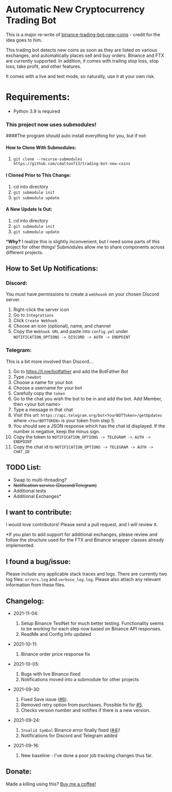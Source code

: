 # Automatic New Cryptocurrency Trading Bot
This is a major re-write of [binance-trading-bot-new-coins](https://github.com/CyberPunkMetalHead/binance-trading-bot-new-coins "binance-trading-bot-new-coins") - credit for the idea goes to him.

This trading bot detects new coins as soon as they are listed on various exchanges, and automatically places sell and buy orders.  Binance and FTX are currently supported. In addition, it comes with trailing stop loss, stop loss, take profit, and other features.

It comes with a live and test mode, so naturally, use it at your own risk.

# Requirements:
- Python 3.9 is required

### This project now uses submodules!
####The program _should_ auto install everything for you, but if not:
#### How to Clone With Submodules:
1. `git clone --recurse-submodules https://github.com/cdalton713/trading-bot-new-coins`

#### I Cloned Prior to This Change:
1. cd into directory
2. `git submodule init`
3. `git submodule update`

#### A New Update Is Out:
1. cd into directory
2. `git submodule init`
3. `git submodule update`

***Why?** I realize this is slightly inconvenient, but I need some parts of this project for other things!  Submodules allow me to share components across different projects.

## How to Set Up Notifications:
### Discord:
You must have permissions to create a `webhoook` on your chosen Discord server. 

1. Right-click the server icon
2. Go to `Integrations`
3. Click `Create Webhook`
4. Choose an icon (optional), name, and channel
5. Copy the `Webhook URL` and paste into `config.yml` under `NOTIFICATION_OPTIONS -> DISCORD -> AUTH -> ENDPOINT`

### Telegram:
This is a bit more involved than Discord...
1. Go to https://t.me/botfather and add the BotFather Bot
2. Type `/newbot`
3. Choose a name for your bot
4. Choose a username for your bot
5. Carefully copy the `token`
6. Go to the chat you wish the bot to be in and add the bot.  Add Member, then \<your bot name\>
7. Type a message in that chat
8. Visit this url:  `https://api.telegram.org/bot<YourBOTToken>/getUpdates` where `<YourBOTTOKEN>` is your token from step 5.
9. You should see a JSON response which has the chat id displayed.  If the number is negative, keep the minus sign.
10. Copy the token to  `NOTIFICATION_OPTIONS -> TELEGRAM -> AUTH -> ENDPOINT`
11. Copy the chat id to `NOTIFICATION_OPTIONS -> TELEGRAM -> AUTH -> CHAT_ID`

## TODO List:
- Swap to multi-threading?
- ~~Notification service (Discord/Telegram)~~
- Additional tests
- Additional Exchanges*

## I want to contribute:
I would love contributors! Please send a pull request, and I will review it.

*If you plan to add support for additional exchanges, please review and follow the structure used for the FTX and Binance wrapper classes already implemented.

## I found a bug/issue:
Please include any applicable stack traces and logs.  There are currently two log files: `errors.log` and `verbose_log.log`.  Please also attach any relevant information from these files.

## Changelog:
- 2021-11-04:
  1. Setup Binance TestNet for much better testing.  Functionality seems to be working for each step now based on Binance API responses.
  2. ReadMe and Config Info updated
  
- 2021-10-11:
  1. Binance order price response fix

- 2021-10-05:
  1. Bugs with live Binance fixed
  2. Notifications moved into a submodule for other projects

- 2021-09-30:
  1. Fixed Save issue ([#6](https://github.com/cdalton713/trading-bot-new-coins/issues/6)).
  2. Removed retry option from purchases. Possible fix for [#5](https://github.com/cdalton713/trading-bot-new-coins/issues/5).
  3. Checks version number and notifies if there is a new version.
  
- 2021-09-24: 
  1. `Invalid Symbol` Binance error finally fixed ([#4](https://github.com/cdalton713/trading-bot-new-coins/issues/4))! 
  2. Notifications for Discord and Telegram added
  
- 2021-09-16:
  1. New baseline - I've done a poor job tracking changes thus far.

## Donate:
Made a killing using this?  [Buy me a coffee!](https://venmo.com/u/Cdalton713)